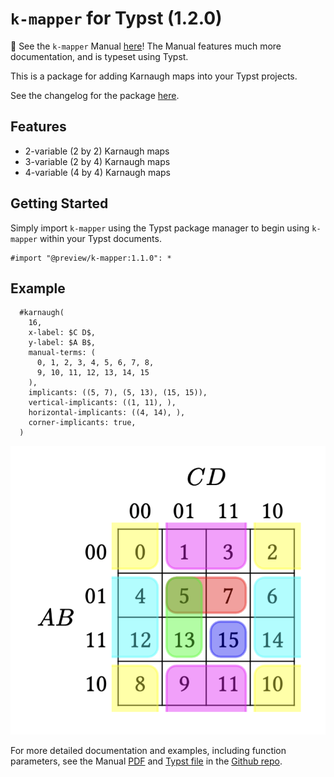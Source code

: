 # `k-mapper` for Typst (1.2.0)

📖 See the `k-mapper` Manual [here]([https://github.com/derekchai/k-mapper/blob/1f334d9e0f02cc656c01835302474bf728db9f80/manual.pdf](https://github.com/derekchai/k-mapper/blob/main/manual.pdf))! The Manual features much more documentation, and is typeset using Typst.

This is a package for adding Karnaugh maps into your Typst projects.

See the changelog for the package [here]([https://github.com/derekchai/k-mapper/blob/698e8554ce67e3a61dd30319ab8f712a6a6b8daa/changelog.md](https://github.com/derekchai/k-mapper/blob/main/changelog.md)).

## Features

- 2-variable (2 by 2) Karnaugh maps
- 3-variable (2 by 4) Karnaugh maps
- 4-variable (4 by 4) Karnaugh maps

## Getting Started

Simply import `k-mapper` using the Typst package manager to begin using `k-mapper` within your Typst documents.

```typst
#import "@preview/k-mapper:1.1.0": *
```

## Example

```typst
  #karnaugh(
    16,
    x-label: $C D$,
    y-label: $A B$,
    manual-terms: (
      0, 1, 2, 3, 4, 5, 6, 7, 8, 
      9, 10, 11, 12, 13, 14, 15
    ),
    implicants: ((5, 7), (5, 13), (15, 15)),
    vertical-implicants: ((1, 11), ),
    horizontal-implicants: ((4, 14), ),
    corner-implicants: true,
  )
  ```

![Code result](https://github.com/derekchai/k-mapper/blob/005cb0a839499d0dfa90ee48d2128d41e582d755/readme-example.png)


For more detailed documentation and examples, including function parameters, see the Manual [PDF](https://github.com/derekchai/k-mapper/blob/1f334d9e0f02cc656c01835302474bf728db9f80/manual.pdf) and [Typst file](https://github.com/derekchai/k-mapper/blob/1f334d9e0f02cc656c01835302474bf728db9f80/manual.typ) in the [Github repo](https://github.com/derekchai/typst-karnaugh-map).
